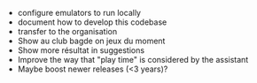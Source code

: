 - configure emulators to run locally
- document how to develop this codebase
- transfer to the organisation
- Show au club bagde on jeux du moment
- Show more résultat in suggestions
- Improve the way that "play time" is considered by the assistant
- Maybe boost newer releases (<3 years)?